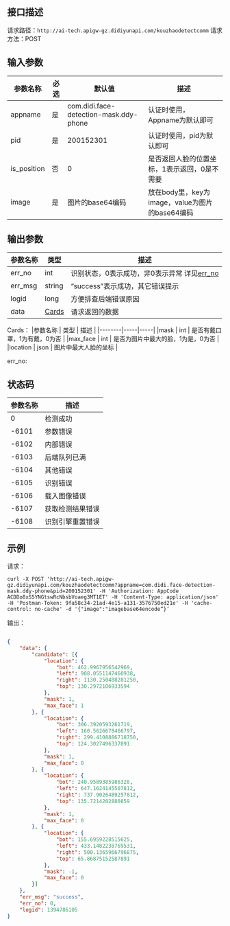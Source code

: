 ## 接口描述
请求路径：`http://ai-tech.apigw-gz.didiyunapi.com/kouzhaodetectcomm`
请求方法：POST

## 输入参数
|参数名称 | 必选 | 默认值 | 描述|
|--------|-----|-----|-----|
|appname| 是 | com.didi.face-detection-mask.ddy-phone | 认证时使用，Appname为默认即可 |
|pid| 是 | 200152301 | 认证时使用，pid为默认即可 |
|is_position| 否 | 0 | 是否返回人脸的位置坐标，1表示返回，0是不需要 |
|image| 是 | 图片的base64编码 | 放在body里，key为image，value为图片的base64编码 |

## 输出参数
|参数名称  | 类型 | 描述|
|--------|-----|-----|
|err_no|int|识别状态，0表示成功，非0表示异常 详见[err_no](#errno)	|
|err_msg|string|“success”表示成功，其它错误提示	|
|logid|long|方便排查后端错误原因	|
|data | [Cards](#Cards)|请求返回的数据 |

<span id="Cards"></span>
Cards：
|参数名称  | 类型 | 描述 |
|--------|-----|-----|
|mask | int | 是否有戴口罩，1为有戴，0为否 |
|max_face | int | 是否为图片中最大的脸，1为是，0为否 |
|location | json | 图片中最大人脸的坐标 |

<span id="errno"></span>
err_no:
## 状态码
|参数名称  |  描述 |
|--------|-----|
|0|检测成功|
|-6101|参数错误|
|-6102|内部错误|
|-6103|后端队列已满|
|-6104|其他错误|
|-6105|识别错误|
|-6106|载入图像错误|
|-6107|获取检测结果错误|
|-6108|识别引擎重置错误|

## 示例
请求：
``` shell
curl -X POST 'http://ai-tech.apigw-gz.didiyunapi.com/kouzhaodetectcomm?appname=com.didi.face-detection-mask.ddy-phone&pid=200152301' -H 'Authorization: AppCode  ACDDo8xS5YNGtswRcNbsbVoaeg3MT1ET' -H 'Content-Type: application/json' -H 'Postman-Token: 9fa58c34-21ad-4e15-a131-3576750ed21e' -H 'cache-control: no-cache' -d '{"image":"imagebase64encode“}‘
```

输出：
``` json

{
	"data": {
		"candidate": [{
			"location": {
				"bot": 462.9967956542969,
				"left": 908.0551147460938,
				"right": 1130.250488281250,
				"top": 130.2972106933594
			},
			"mask": 1,
			"max_face": 1
		}, {
			"location": {
				"bot": 306.3920593261719,
				"left": 160.5626678466797,
				"right": 299.4108886718750,
				"top": 124.3027496337891
			},
			"mask": 1,
			"max_face": 0
		}, {
			"location": {
				"bot": 240.9589385986328,
				"left": 647.1624145507812,
				"right": 737.9026489257812,
				"top": 135.7214202880859
			},
			"mask": 1,
			"max_face": 0
		}, {
			"location": {
				"bot": 155.6959228515625,
				"left": 433.1482238769531,
				"right": 500.1365966796875,
				"top": 65.86875152587891
			},
			"mask": -1,
			"max_face": 0
		}]
	},
	"err_msg": "success",
	"err_no": 0,
	"logid": 1394786105
}    
```

